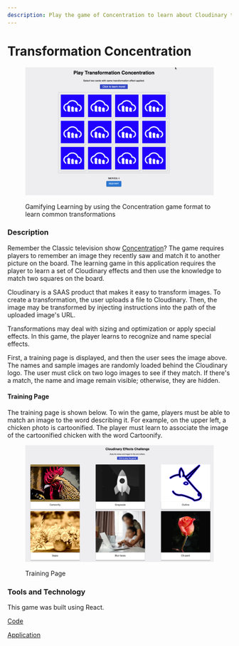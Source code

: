 ```yaml
---
description: Play the game of Concentration to learn about Cloudinary transformations.
---
```


# Transformation Concentration

<figure><img src="../.gitbook/assets/transformation-concentration.png" alt=""><figcaption><p>Gamifying Learning by using the Concentration game format to learn common transformations</p></figcaption></figure>

### Description

Remember the Classic television show [Concentration](https://www.youtube.com/watch?v=mJnOuAVNstg)? The game requires players to remember an image they recently saw and match it to another picture on the board. The learning game in this application requires the player to learn a set of  Cloudinary effects and then use the knowledge to match two squares on the board.

Cloudinary is a SAAS product that makes it easy to transform images. To create a transformation, the user uploads a file to Cloudinary. Then, the image may be transformed by injecting instructions into the path of the uploaded image's URL. &#x20;

Transformations may deal with sizing and optimization or apply special effects.  In this game, the player learns to recognize and name special effects.

First, a training page is displayed, and then the user sees the image above. The names and sample images are randomly loaded behind the Cloudinary logo. The user must click on two logo images to see if they match. If there's a match, the name and image remain visible; otherwise, they are hidden.

#### Training Page

The training page is shown below.  To win the game, players must be able to match an image to the word describing it.  For example, on the upper left, a chicken photo is cartoonified. The player must learn to associate the image of the cartoonified chicken with the word Cartoonify.

<figure><img src="../.gitbook/assets/cloudinary-transform-game-training.png" alt=""><figcaption><p>Training Page</p></figcaption></figure>

### Tools and Technology

This game was built using React.&#x20;

[Code](https://github.com/rebeccapeltz/transformation-concentration)

[Application](https://transformation-concentration.netlify.app/)
